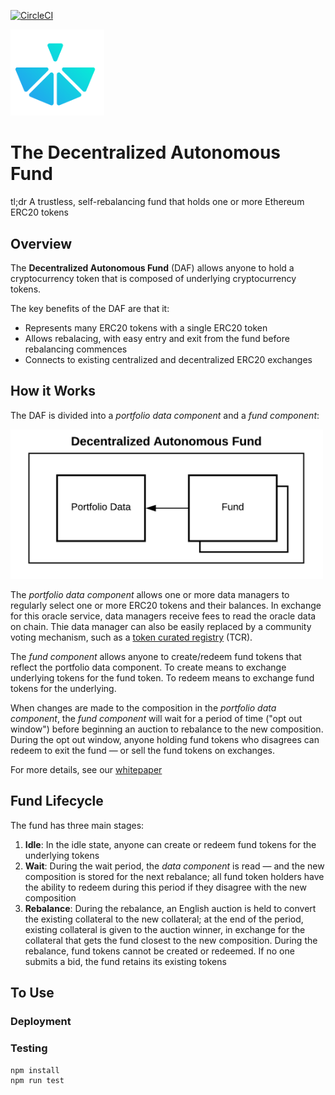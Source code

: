 [![CircleCI](https://circleci.com/gh/cryptofinlabs/bskt-daf.svg?style=svg&circle-token=7995dda412f01e937103e630b5e8a021d5e29ba5)](https://circleci.com/gh/cryptofinlabs/bskt-daf)

<img src="./bskt-daf-logo.svg" alt="Bskt DAF Logo" width="150px">

# The Decentralized Autonomous Fund

tl;dr A trustless, self-rebalancing fund that holds one or more Ethereum ERC20 tokens


## Overview

The **Decentralized Autonomous Fund** (DAF) allows anyone to hold a cryptocurrency token that is
composed of underlying cryptocurrency tokens.

The key benefits of the DAF are that it:

- Represents many ERC20 tokens with a single ERC20 token
- Allows rebalacing, with easy entry and exit from the fund before rebalancing commences
- Connects to existing centralized and decentralized ERC20 exchanges

## How it Works

The DAF is divided into a *portfolio data component* and a *fund component*:

<img src="./images/bskt-overview-figure.png" alt="Bskt DAF overview" width="500px">

The *portfolio data component* allows one or more data managers to regularly select one or more
ERC20 tokens and their balances. In exchange for this oracle service, data managers receive fees to
read the oracle data on chain. Thie data manager can also be easily replaced by a community voting
mechanism, such as a [token curated registry](https://medium.com/@ilovebagels/token-curated-registries-1-0-61a232f8dac7) (TCR).

The *fund component* allows anyone to create/redeem fund tokens that reflect the portfolio data
component. To create means to exchange underlying tokens for the fund token. To redeem means to
exchange fund tokens for the underlying.

When changes are made to the composition in the *portfolio data component*, the *fund component*
will wait for a period of time ("opt out window") before beginning an auction to rebalance to the
new composition. During the opt out window, anyone holding fund tokens who disagrees can redeem to
exit the fund — or sell the fund tokens on exchanges.

For more details, see our [whitepaper](./Bskt%20Decentralized%20Autonomous%20Fund.pdf)

## Fund Lifecycle

The fund has three main stages:

1. **Idle**: In the idle state, anyone can create or redeem fund tokens for the underlying tokens
2. **Wait**: During the wait period, the *data component* is read — and the new composition is stored for the next rebalance; all fund token holders have the ability to redeem during this period if they disagree with the new composition
3. **Rebalance**: During the rebalance, an English auction is held to convert the existing collateral to the new collateral; at the end of the period, existing collateral is given to the auction winner, in exchange for the collateral that gets the fund closest to the new composition. During the rebalance, fund tokens cannot be created or redeemed. If no one submits a bid, the fund retains its existing tokens

## To Use

### Deployment


### Testing
```
npm install
npm run test
```

